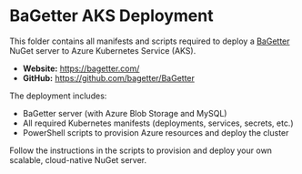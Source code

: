 # BaGetter AKS Deployment

This folder contains all manifests and scripts required to deploy a [BaGetter](https://bagetter.com/) NuGet server to Azure Kubernetes Service (AKS).

- **Website:** https://bagetter.com/
- **GitHub:** https://github.com/bagetter/BaGetter

The deployment includes:
- BaGetter server (with Azure Blob Storage and MySQL)
- All required Kubernetes manifests (deployments, services, secrets, etc.)
- PowerShell scripts to provision Azure resources and deploy the cluster

Follow the instructions in the scripts to provision and deploy your own scalable, cloud-native NuGet server.

